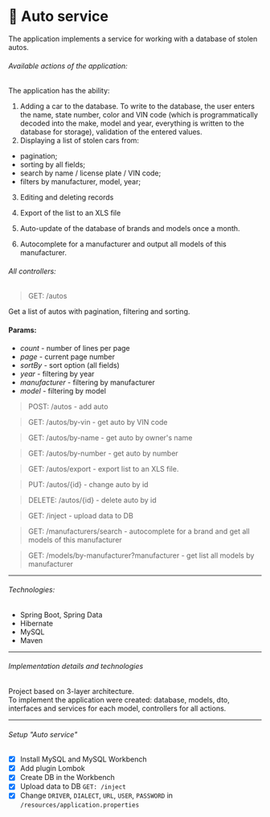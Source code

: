﻿#  🚗 **Auto service**
The application implements a service for working with a database of stolen autos. </br>
###### Available actions of the application:
The application has the ability:
1. Adding a car to the database. To write to the database, the user enters the name, state number, color and VIN code (which is programmatically decoded into the make, model and year, everything is written to the database for storage), validation of the entered values. </br>
2. Displaying a list of stolen cars from: </br>
  - pagination; </br>
  - sorting by all fields; </br>
  - search by name / license plate / VIN code; </br>
  - filters by manufacturer, model, year; </br>
3. Editing and deleting records </br>
4. Export of the list to an XLS file </br>

5. Auto-update of the database of brands and models once a month. </br>
6. Autocomplete for a manufacturer and output all models of this manufacturer. </br>
 
###### All controllers:
>GET: /autos </br>

Get a list of autos with pagination, filtering and sorting. </br>
#### Params:
- *count* - number of lines per page </br>
- *page* - current page number </br>
- *sortBy* - sort option (all fields) </br>
- *year* - filtering by year </br>
- *manufacturer* - filtering by manufacturer </br>
- *model* - filtering by model </br>
> POST: /autos - add auto </br>

> GET: /autos/by-vin - get auto by VIN code </br>

> GET: /autos/by-name - get auto by owner's name </br>

> GET: /autos/by-number - get auto by number </br>

 > GET: /autos/export - export list to an XLS file. </br>

> PUT: /autos/{id} - change auto by id </br>

> DELETE: /autos/{id} - delete auto by id </br>

> GET: /inject - upload data to DB </br>

> GET: /manufacturers/search - autocomplete for a brand and get all models of this manufacturer </br>

> GET: /models/by-manufacturer?manufacturer - get list all models by manufacturer </br>
________________________________________________________________________________________________________________________
###### Technologies:
- Spring Boot, Spring Data
- Hibernate
- MySQL
- Maven
_______________________________________________________________________________________________________________________
###### Implementation details and technologies
Project based on 3-layer architecture.</br>
To implement the application were created: database, models, dto, interfaces and services for each model, controllers for all actions.
_______________________________________________________________________________________________________________________
###### Setup "Auto service"
- [x] Install MySQL and MySQL Workbench </br>
- [x] Add plugin Lombok </br>
- [x] Create DB in the Workbench </br>
- [x] Upload data to DB `GET: /inject` </br>
- [x] Change `DRIVER`, `DIALECT`, `URL`, `USER`, `PASSWORD` in `/resources/application.properties` </br>
